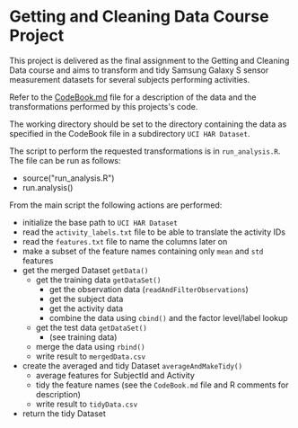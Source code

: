 # Getting and Cleaning Data Course Project
This project is delivered as the final assignment to the Getting and Cleaning Data course and aims to transform and tidy Samsung Galaxy S sensor measurement datasets for several subjects performing activities.

Refer to the [CodeBook.md](https://github.com/awgroeneveld/Getting-and-Cleaning-Data-Final-Assignment/blob/master/CodeBook.md) file for a description of the data and the transformations performed by this projects's code.

The working directory should be set to the directory containing the data as specified in the CodeBook file in a subdirectory `UCI HAR Dataset`.

The script to perform the requested transformations is in `run_analysis.R`. The file can be run as follows:
* source("run_analysis.R")
* run.analysis()

From the main script the following actions are performed:
* initialize the base path to `UCI HAR Dataset`
* read the `activity_labels.txt` file to be able to translate the activity IDs
* read the `features.txt` file to name the columns later on
* make a subset of the feature names containing only `mean` and `std` features
* get the merged Dataset `getData()`
  * get the training data `getDataSet()`
    * get the observation data (`readAndFilterObservations`)
    * get the subject data
    * get the activity data
    * combine the data using `cbind()` and the factor level/label lookup
  * get the test data `getDataSet()`
    * (see training data)
  * merge the data using `rbind()`
  * write result to `mergedData.csv`
* create the averaged and tidy Dataset `averageAndMakeTidy()`
  * average features for SubjectId and Activity
  * tidy the feature names (see the `CodeBook.md` file and R comments for description)
  * write result to `tidyData.csv`
* return the tidy Dataset
